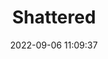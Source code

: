 ---
date: 2022-09-06 11:09:37
title: 'Shattered'	
tags: []


discord: http://discord.gg/TqXvYwEjjp	
twitter: https://twitter.com/Team18K
---